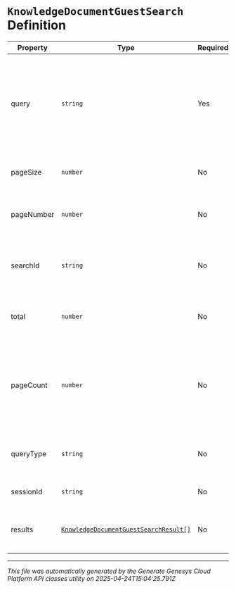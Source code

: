 # `KnowledgeDocumentGuestSearch` Definition

| Property | Type | Required | Description |
|----------|------|----------|-------------|
| query | `string` | Yes | Query to search content in the knowledge base. Maximum of 30 records per query can be fetched. |
| pageSize | `number` | No | Page size of the returned results. |
| pageNumber | `number` | No | Page number of the returned results. |
| searchId | `string` | No | The globally unique identifier for the search. |
| total | `number` | No | The total number of documents matching the query. |
| pageCount | `number` | No | Number of pages returned in the result calculated according to the pageSize and the total |
| queryType | `string` | No | The type of the query that initiates the search. |
| sessionId | `string` | No | Session ID of the search. |
| results | [`KnowledgeDocumentGuestSearchResult[]`](knowledgedocumentguestsearchresult-definition.md) | No | Documents that matched the search query. |

---

*This file was automatically generated by the Generate Genesys Cloud Platform API classes utility on 2025-04-24T15:04:25.791Z*